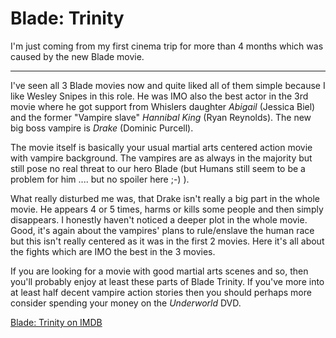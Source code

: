 # Blade: Trinity

I'm just coming from my first cinema trip for more than 4 months which was caused by the new Blade movie.

-------------------------------



I've seen all 3 Blade movies now and quite liked all of them simple because I like Wesley Snipes in this role. He was IMO also the best actor in the 3rd movie where he got support from Whislers daughter <em>Abigail</em> (Jessica Biel) and the former "Vampire slave" <em>Hannibal King</em> (Ryan Reynolds). The new big boss vampire is <em>Drake</em> (Dominic Purcell).



The movie itself is basically your usual martial arts centered action movie with vampire background. The vampires are as always in the majority but still pose no real threat to our hero Blade (but Humans still seem to be a problem for him .... but no spoiler here ;-) ).



What really disturbed me was, that Drake isn't really a big part in the whole movie. He appears  4 or 5 times, harms or kills some people and then simply disappears. I honestly haven't noticed a deeper plot in the whole movie. Good, it's again about the vampires' plans to rule/enslave the human race but this isn't really centered as it was in the first 2 movies. Here it's all about the fights which are IMO the best in the 3 movies.



If you are looking for a movie with good martial arts scenes and so, then you'll probably enjoy at least these parts of Blade Trinity. If you've more into at least half decent vampire action stories then you should perhaps more consider spending your money on the <em>Underworld</em> DVD.



<a href="http://www.imdb.com/title/tt0359013/?fr=c2l0ZT1kZnxteD0yMHxzZz0xfGxtPTIwMHx0dD1vbnxwbj0wfHE9YmxhZGV8aHRtbD0xfG5tPW9u;fc=5;ft=125;fm=1">Blade: Trinity on IMDB</a>